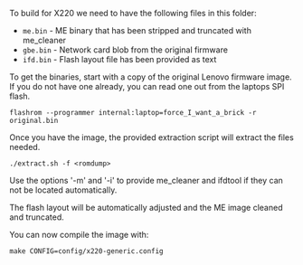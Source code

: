 To build for X220 we need to have the following files in this folder:
* `me.bin` - ME binary that has been stripped and truncated with me_cleaner
* `gbe.bin` - Network card blob from the original firmware
* `ifd.bin` - Flash layout file has been provided as text

To get the binaries, start with a copy of the original Lenovo firmware image.
If you do not have one already, you can read one out from the laptops SPI flash.

```
flashrom --programmer internal:laptop=force_I_want_a_brick -r original.bin
```

Once you have the image, the provided extraction script will extract the files needed.

```
./extract.sh -f <romdump>
```

Use the options '-m' and '-i' to provide me_cleaner and ifdtool if they can not be located
automatically.

The flash layout will be automatically adjusted and the ME image cleaned and truncated.

You can now compile the image with:

```
make CONFIG=config/x220-generic.config
```
